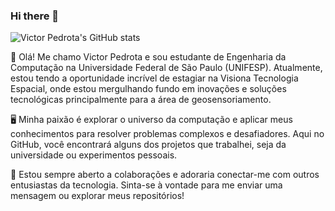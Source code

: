 ### Hi there 👋

![Victor Pedrota's GitHub stats](https://github-readme-stats.vercel.app/api?username=vpedrota&show_icons=true&theme=radical)

🚀 Olá! Me chamo Victor Pedrota e sou estudante de Engenharia da Computação na Universidade Federal de São Paulo (UNIFESP). Atualmente, estou tendo a oportunidade incrível de estagiar na Visiona Tecnologia Espacial, onde estou mergulhando fundo em inovações e soluções tecnológicas principalmente para a área de geosensoriamento.

🖥️ Minha paixão é explorar o universo da computação e aplicar meus conhecimentos para resolver problemas complexos e desafiadores. Aqui no GitHub, você encontrará alguns dos projetos que trabalhei, seja da universidade ou experimentos pessoais.

🤝 Estou sempre aberto a colaborações e adoraria conectar-me com outros entusiastas da tecnologia. Sinta-se à vontade para me enviar uma mensagem ou explorar meus repositórios!
<!--
**vpedrota/vpedrota** is a ✨ _special_ ✨ repository because its `README.md` (this file) appears on your GitHub profile.

Here are some ideas to get you started:

- 🔭 I’m currently working on ...
- 🌱 I’m currently learning ...
- 👯 I’m looking to collaborate on ...
- 🤔 I’m looking for help with ...
- 💬 Ask me about ...
- 📫 How to reach me: ...
- 😄 Pronouns: ...
- ⚡ Fun fact: ...
-->
